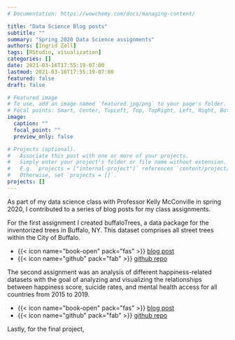 ```yaml
---
# Documentation: https://wowchemy.com/docs/managing-content/

title: "Data Science Blog posts"
subtitle: ""
summary: "Spring 2020 Data Science assignments"
authors: [Ingrid Zoll]
tags: [RStudio, visualization]
categories: []
date: 2021-03-16T17:55:19-07:00
lastmod: 2021-03-16T17:55:19-07:00
featured: false
draft: false

# Featured image
# To use, add an image named `featured.jpg/png` to your page's folder.
# Focal points: Smart, Center, TopLeft, Top, TopRight, Left, Right, BottomLeft, Bottom, BottomRight.
image:
  caption: ""
  focal_point: ""
  preview_only: false

# Projects (optional).
#   Associate this post with one or more of your projects.
#   Simply enter your project's folder or file name without extension.
#   E.g. `projects = ["internal-project"]` references `content/project/deep-learning/index.md`.
#   Otherwise, set `projects = []`.
projects: []
---
```


As part of my data science class with Professor Kelly McConville in spring 2020, I contributed to a series of blog posts for my class assignments.

For the first assignment I created buffaloTrees, a data package for the inventorized trees in Buffalo, NY. This dataset comprises all street trees within the City of Buffalo.

- {{< icon name="book-open" pack="fas" >}} [blog post](https://www.reed.edu/math/241/2020/03/20/trees-buffalo/) 
- {{< icon name="github" pack="fab" >}} [github repo](https://github.com/zolli22/buffaloTrees_package)

The second assignment was an analysis of different happiness-related datasets with the goal of analyzing and visualizing the relationships between happiness score, suicide rates, and mental health access for all countries from 2015 to 2019.

- {{< icon name="book-open" pack="fas" >}} [blog post](https://www.reed.edu/math/241/2020/04/28/analyzing-world-happiness/)
- {{< icon name="github" pack="fab" >}} [github repo](https://github.com/zolli22/analyzing-world-happiness)

Lastly, for the final project, 
